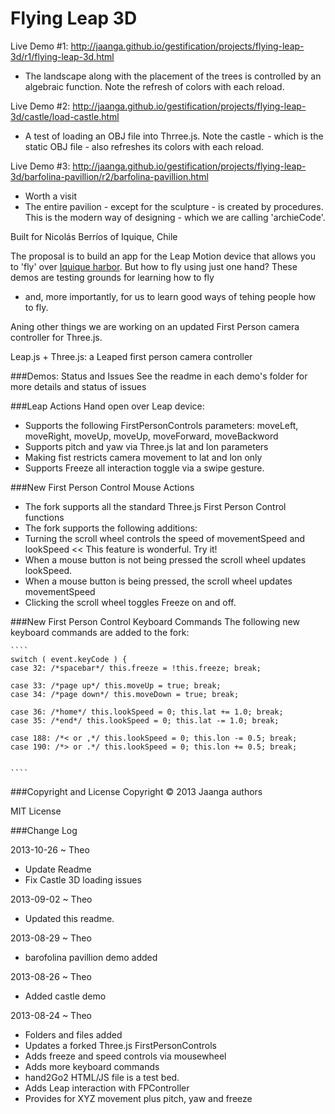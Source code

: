 Flying Leap 3D
==============

Live Demo #1: http://jaanga.github.io/gestification/projects/flying-leap-3d/r1/flying-leap-3d.html  
- The landscape along with the placement of the trees is controlled by an algebraic function. Note the refresh of colors with each reload.

Live Demo #2: http://jaanga.github.io/gestification/projects/flying-leap-3d/castle/load-castle.html
- A test of loading an OBJ file into Thrree.js. Note the castle - which is the static OBJ file - also refreshes its colors with each reload. 

Live Demo #3: http://jaanga.github.io/gestification/projects/flying-leap-3d/barfolina-pavillion/r2/barfolina-pavillion.html
- Worth a visit
- The entire pavilion - except for the sculpture - is created by procedures. This is the modern way of designing - which we are calling 'archieCode'.

Built for Nicolás Berríos of Iquique, Chile

The proposal is to build an app for the Leap Motion device that allows you to 'fly' over [Iquique harbor](http://goo.gl/Tq4F59). 
But how to fly using just one hand? These demos are testing grounds for learning how to fly 
- and, more importantly, for us to learn good ways of tehing people how to fly. 

Aning other things we are working on an updated First Person camera controller for Three.js.

Leap.js + Three.js: a Leaped first person camera controller

###Demos: Status and Issues
See the readme in each demo's folder for more details and status of issues

###Leap Actions
Hand open over Leap device:
* Supports the following FirstPersonControls parameters: moveLeft, moveRight, moveUp, moveUp, moveForward, moveBackword 
* Supports pitch and yaw via Three.js lat and lon parameters
* Making fist restricts camera movement to lat and lon only
* Supports Freeze all interaction toggle via a swipe gesture.

###New First Person Control Mouse Actions
* The fork supports all the standard Three.js First Person Control functions
* The fork supports the following additions:
* Turning the scroll wheel controls the speed of movementSpeed and lookSpeed << This feature is wonderful. Try it!
* When a mouse button is not being pressed the scroll wheel updates lookSpeed.
* When a mouse button is being pressed, the scroll wheel updates movementSpeed
* Clicking the scroll wheel toggles Freeze on and off.

###New First Person Control  Keyboard Commands
	The following new keyboard commands are added to the fork:
	
	````
	switch ( event.keyCode ) {
	case 32: /*spacebar*/ this.freeze = !this.freeze; break;
	
	case 33: /*page up*/ this.moveUp = true; break;
	case 34: /*page down*/ this.moveDown = true; break;
	
	case 36: /*home*/ this.lookSpeed = 0; this.lat += 1.0; break;
	case 35: /*end*/ this.lookSpeed = 0; this.lat -= 1.0; break;	

	case 188: /*< or ,*/ this.lookSpeed = 0; this.lon -= 0.5; break;
	case 190: /*> or .*/ this.lookSpeed = 0; this.lon += 0.5; break;	
	
	
	````

###Copyright and License
Copyright &copy; 2013 Jaanga authors

MIT License

###Change Log

2013-10-26 ~ Theo
* Update Readme
* Fix Castle 3D loading issues

2013-09-02 ~ Theo
* Updated this readme.

2013-08-29 ~ Theo
* barofolina pavillion demo added

2013-08-26 ~ Theo
* Added castle demo

2013-08-24 ~ Theo
* Folders and files added
* Updates a forked Three.js FirstPersonControls
* Adds freeze and speed controls via mousewheel
* Adds more keyboard commands
* hand2Go2 HTML/JS file is a test bed.
* Adds Leap interaction with FPController
* Provides for XYZ movement plus pitch, yaw and freeze



